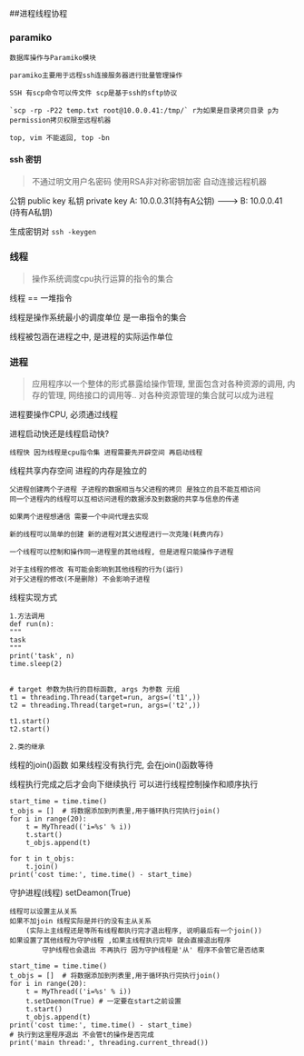 ##进程线程协程


### paramiko

    数据库操作与Paramiko模块

    paramiko主要用于远程ssh连接服务器进行批量管理操作

    SSH 有scp命令可以传文件 scp是基于ssh的sftp协议

    `scp -rp -P22 temp.txt root@10.0.0.41:/tmp/` r为如果是目录拷贝目录 p为permission拷贝权限至远程机器

    top, vim 不能返回, top -bn


#### ssh 密钥
> 不通过明文用户名密码 使用RSA非对称密钥加密 自动连接远程机器

公钥 public key
私钥 private key
A: 10.0.0.31(持有A公钥) ---> B: 10.0.0.41 (持有A私钥)

生成密钥对 `ssh -keygen`


### 线程
> 操作系统调度cpu执行运算的指令的集合

线程 == 一堆指令

线程是操作系统最小的调度单位 是一串指令的集合

线程被包涵在进程之中, 是进程的实际运作单位


### 进程
> 应用程序以一个整体的形式暴露给操作管理, 里面包含对各种资源的调用,
内存的管理, 网络接口的调用等..
对各种资源管理的集合就可以成为进程


进程要操作CPU, 必须通过线程

进程启动快还是线程启动快?

    线程快 因为线程是cpu指令集 进程需要先开辟空间 再启动线程

线程共享内存空间 进程的内存是独立的

    父进程创建两个子进程 子进程的数据相当与父进程的拷贝 是独立的且不能互相访问
    同一个进程内的线程可以互相访问进程的数据涉及到数据的共享与信息的传递

    如果两个进程想通信 需要一个中间代理去实现

    新的线程可以简单的创建 新的进程对其父进程进行一次克隆(耗费内存)

    一个线程可以控制和操作同一进程里的其他线程, 但是进程只能操作子进程

    对于主线程的修改 有可能会影响到其他线程的行为(运行)
    对于父进程的修改(不是删除) 不会影响子进程


线程实现方式

    1.方法调用
    def run(n):
    """
    task
    """
    print('task', n)
    time.sleep(2)


    # target 参数为执行的目标函数, args 为参数 元组
    t1 = threading.Thread(target=run, args=('t1',))
    t2 = threading.Thread(target=run, args=('t2',))

    t1.start()
    t2.start()

    2.类的继承


线程的join()函数 如果线程没有执行完, 会在join()函数等待

线程执行完成之后才会向下继续执行 可以进行线程控制操作和顺序执行

    start_time = time.time()
    t_objs = []  # 将数据添加到列表里,用于循环执行完执行join()
    for i in range(20):
        t = MyThread(('i=%s' % i))
        t.start()
        t_objs.append(t)

    for t in t_objs:
        t.join()
    print('cost time:', time.time() - start_time)


守护进程(线程) setDeamon(True)

    线程可以设置主从关系
    如果不加join 线程实际是并行的没有主从关系
        (实际上主线程还是等所有线程都执行完才退出程序, 说明最后有一个join())
    如果设置了其他线程为守护线程 ,如果主线程执行完毕 就会直接退出程序
            守护线程也会退出 不再执行 因为守护线程是'从' 程序不会管它是否结束

    start_time = time.time()
    t_objs = []  # 将数据添加到列表里,用于循环执行完执行join()
    for i in range(20):
        t = MyThread(('i=%s' % i))
        t.setDaemon(True) # 一定要在start之前设置
        t.start()
        t_objs.append(t)
    print('cost time:', time.time() - start_time)
    # 执行到这里程序退出 不会管t的操作是否完成
    print('main thread:', threading.current_thread())





